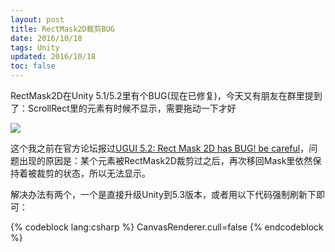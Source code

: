 ```yaml
---
layout: post
title: RectMask2D裁剪BUG
date: 2016/10/18
tags: Unity
updated: 2016/10/18
toc: false
---
```


RectMask2D在Unity 5.1/5.2里有个BUG(现在已修复)，今天又有朋友在群里提到了：ScrollRect里的元素有时候不显示，需要拖动一下才好

<!--more-->

![](/images/rectmask2d_bug.jpg)

这个我之前在官方论坛报过[UGUI 5.2: Rect Mask 2D has BUG! be careful](https://forum.unity3d.com/threads/ugui-5-2-rect-mask-2d-has-bug-be-careful.391040/)，问题出现的原因是：某个元素被RectMask2D裁剪过之后，再次移回Mask里依然保持着被裁剪的状态，所以无法显示。

解决办法有两个，一个是直接升级Unity到5.3版本，或者用以下代码强制刷新下即可：

{% codeblock lang:csharp %}
CanvasRenderer.cull=false
{% endcodeblock %}
